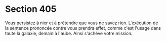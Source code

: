# Section 405

Vous persistez à nier et à prétendre que vous ne savez rien. 
L'exécution de la sentence prononcée contre vous prendra effet, 
comme c'est l'usage dans toute la galaxie, demain à l'aube. Ainsi 
s'achève votre mission.